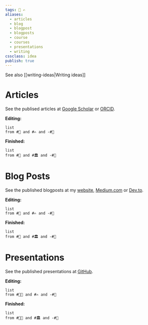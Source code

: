 ```yaml
---
tags: 🏡 ✍️
aliases: 
  - articles
  - blog
  - blogpost
  - blogposts
  - course
  - courses
  - presentations
  - writing
cssclass: idea
publish: true
---
```


See also [[writing-ideas|Writing ideas]]

# Articles
See the publised articles at [Google Scholar](https://scholar.google.com/citations?user=SPgamzIAAAAJ) or [ORCID](https://orcid.org/0000-0001-5374-0609).

**Editing:**
```dataview
list
from #📕 and #✍️ and -#🏡 
```

**Finished:**
```dataview
list
from #📕 and #🏛 and -#🏡 
```

# Blog Posts
See the published blogposts at my [website](https://vannijnatten.dev/), [Medium.com](https://medium.com/@VanNijnatten) or [Dev.to](https://dev.to/vannijnatten).

**Editing:**
```dataview
list
from #📗 and #✍️ and -#🏡 
```

**Finished:**
```dataview
list
from #📗 and #🏛 and -#🏡 
```

# Presentations
 See the published presentations at [GitHub](https://github.com/vanNijnatten/Presentations).

**Editing:**
```dataview
list
from #🧑‍🏫 and #✍️ and -#🏡 
```

**Finished:**
```dataview
list
from #🧑‍🏫 and #🏛 and -#🏡 
```
